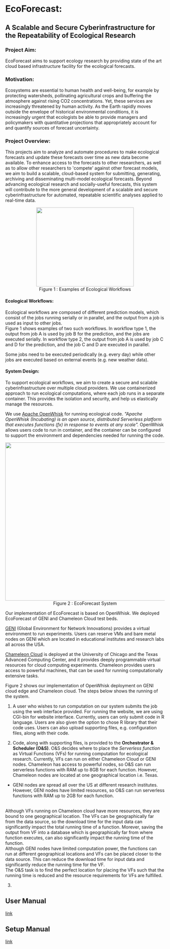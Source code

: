 # EcoForecast:
##  A Scalable and Secure Cyberinfrastructure for the Repeatability of Ecological Research

### Project Aim:
EcoForecast aims to support ecology research by providing state of the art cloud based infrastructure facility for the ecological forecasts.

### Motivation:
Ecosystems are essential to human health and well-being, for example by protecting watersheds, pollinating agricultural crops and buffering the atmosphere against rising CO2 concentrations. Yet, these services are increasingly threatened by human activity. As the Earth rapidly moves outside the envelope of historical environmental conditions, it is increasingly urgent that ecologists be able to provide managers and policymakers with quantitative projections that appropriately account for and quantify sources of forecast uncertainty.

### Project Overview:
This projects aim to analyze and automate procedures to make ecological forecasts and update these forecasts over time as new data become available. To enhance access to the forecasts to other researchers, as well as to allow other researchers to 'compete' against other forecast models, we aim to build a scalable, cloud-based system for submitting, generating, archiving and disseminating multi-model ecological forecasts. Beyond advancing ecological research and socially-useful forecasts, this system will contribute to the more general development of a scalable and secure cyberinfrastructure for automated, repeatable scientific analyses applied to real-time data.

<p align="center">
<img align=center src="https://github.com/akhtarnabeel/ecoforecastCS/raw/master/screenshots/workflows.jpg" width="307.5" height="250" />
  <br> 
  Figure 1 : Examples of Ecological Workflows
</p>

#### Ecological Workflows:

Ecological workflows are composed of different prediction models, which consist of the jobs running serially or in parallel, and the output from a job is used as input to other jobs.  
Figure 1 shows examples of two such workflows. In workflow type 1, the output from job A is used by job B for the prediction, and the jobs are executed serially. In workflow type 2, the output from job A is used by job C and D for the prediction, and the job C and D are executed in parallel. 

Some jobs need to be executed periodically (e.g. every day) while other jobs are executed based on external events (e.g. new weather data). 



#### System Design:
To support ecological workflows, we aim to create a secure and scalable cyberinfrastructure over multiple cloud providers. We use containerized approach to run ecological computations, where each job runs in a separate container. This provides the isolation and security, and help us elastically manage the resources. 

We use [Apache OpenWhisk](https://openwhisk.apache.org) for running ecological code. *"Apache OpenWhisk (Incubating) is an open source, distributed Serverless platform that executes functions (fx) in response to events at any scale".* OpenWhisk allows users code to run in container, and the container can be configured to support the environment and dependencies needed for running the code. 

<p align="center">
<img align=center src="https://github.com/akhtarnabeel/ecoforecastCS/raw/master/screenshots/System.jpg" width="700" height="500" />
  <br> 
  Figure 2 : EcoForecast System 
</p>

Our implementation of EcoForecast is based on OpenWhisk. We deployed EcoForecast of GENI and Chameleon Cloud test beds. 

[GENI](http://www.geni.net) (Global Environment for Network Innovations) provides a virtual environment to run experiments. Users can reserve VMs and bare metal nodes on GENI which are located in educational institutes and research labs all across the USA. 

[Chameleon Cloud](https://www.chameleoncloud.org) is deployed at the University of Chicago and the Texas Advanced Computing Center, and it provides deeply programmable virtual resources for cloud computing experiments. Chameleon provides users access to powerful machines, that can be used for running computationally extensive tasks. 

Figure 2 shows our implementation of OpenWhisk deployment on GENI cloud edge and Chameleon cloud. 
The steps below shows the running of the system.

1. A user who wishes to run computation on our system submits the job using the web interface provided.  For running the website, we are using CGI-bin for website interface. Currently, users can only submit code in R language. Users are also given the option to chose R library that their code uses. Users can also upload supporting files, e.g. configuration files, along with their code. 


2. Code, along with supporting files, is provided to the **Orchestrator & Scheduler (O&S)**. O&S  decides where to place the *Serverless function* as Virtual Functions (VFs) for running computation for ecological research. 
Currently, VFs can run on either Chameleon Cloud or GENI nodes. 
Chameleon has access to powerful nodes, so O&S can run serverless functions with RAM up to 8GB for each function. However, Chameleon nodes are located at one geographical location i.e. Texas. 

- GENI nodes are spread all over the US at different research institutes. However, GENI nodes have limited resources, so O&S can run serverless functions with RAM up to 2GB for each function.
<br/>
Although VFs running on Chameleon cloud have more resources, they are bound to one geographical location. The VFs can be geographically far from the data source, so the download time for the input data can significantly impact the total running time of a function. Morever, saving the output from VF into a database which is geographically far from where function executes, can also significantly impact the running time of the function. 
<br/>
Although GENI nodes have limited computation power, the functions can run at different geographical locations and VFs can be placed closer to the data source. This can reduce the download time for input data and significantly reduce the running time for the VF. 
<br/>
The O&S task is to find the perfect location for placing the VFs such that the running time is reduced and the resource requirements for VFs are fulfilled. 

3. 


## User Manual
  [link](/UserManual.md)
  
  
## Setup Manual
  [link](/SystemSetup.md)
